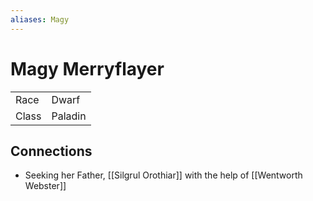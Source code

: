 ```yaml
---
aliases: Magy
---
```


# Magy Merryflayer

|       |         |
| ----- | ------- |
| Race  | Dwarf   |
| Class | Paladin |

## Connections

- Seeking her Father, [[Silgrul Orothiar]] with the help of [[Wentworth Webster]]